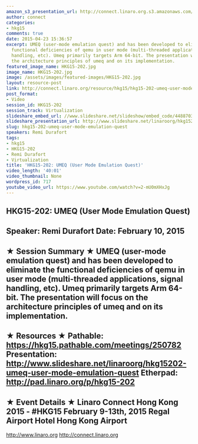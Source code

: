 ```yaml
---
amazon_s3_presentation_url: http://connect.linaro.org.s3.amazonaws.com/hkg15/Videos/02-10-Tuesday/HKG15-202.pdf
author: connect
categories:
- hkg15
comments: true
date: 2015-04-23 15:36:57
excerpt: UMEQ (user-mode emulation quest) and has been developed to eliminate the
  functional deficiencies of qemu in user mode (multi-threaded applications, signal
  handling, etc). Umeq primarily targets Arm 64-bit. The presentation will focus on
  the architecture principles of umeq and on its implementation.
featured_image_name: HKG15-202.jpg
image_name: HKG15-202.jpg
image: /assets/images/featured-images/HKG15-202.jpg
layout: resource-post
link: http://connect.linaro.org/resource/hkg15/hkg15-202-umeq-user-mode-emulation-quest/
post_format:
- Video
session_id: HKG15-202
session_track: Virtualization
slideshare_embed_url: //www.slideshare.net/slideshow/embed_code/44887032
slideshare_presentation_url: http://www.slideshare.net/linaroorg/hkg15202-umeq-user-mode-emulation-quest
slug: hkg15-202-umeq-user-mode-emulation-quest
speakers: Remi Durafort
tags:
- hkg15
- HKG15-202
- Remi Durafort
- Virtualization
title: 'HKG15-202: UMEQ (User Mode Emulation Quest)'
video_length: '40:01'
video_thumbnail: None
wordpress_id: 717
youtube_video_url: https://www.youtube.com/watch?v=2-mU0mXHxJg
---
```


HKG15-202: UMEQ (User Mode Emulation Quest)
---------------------------------------------------
Speaker: Remi Durafort
Date: February 10, 2015
---------------------------------------------------
★ Session Summary ★
UMEQ (user-mode emulation quest) and has been developed to eliminate the functional deficiencies of qemu in user mode (multi-threaded applications, signal handling, etc). Umeq primarily targets Arm 64-bit. The presentation will focus on the architecture principles of umeq and on its implementation.
--------------------------------------------------
★ Resources ★
Pathable: https://hkg15.pathable.com/meetings/250782
Presentation:  http://www.slideshare.net/linaroorg/hkg15202-umeq-user-mode-emulation-quest
Etherpad: http://pad.linaro.org/p/hkg15-202
---------------------------------------------------
★ Event Details ★
Linaro Connect Hong Kong 2015 - #HKG15
February 9-13th, 2015
Regal Airport Hotel Hong Kong Airport
---------------------------------------------------
http://www.linaro.org
http://connect.linaro.org
